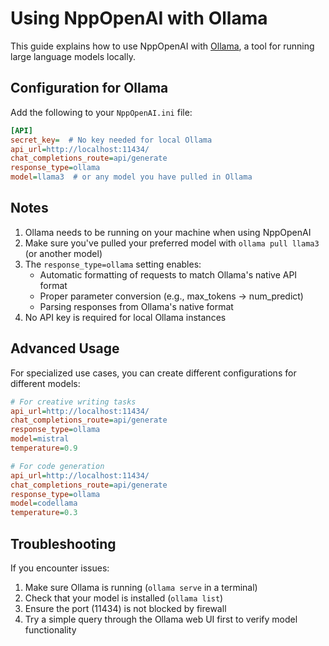 # Using NppOpenAI with Ollama

This guide explains how to use NppOpenAI with [Ollama](https://ollama.com/), a tool for running large language models locally.

## Configuration for Ollama

Add the following to your `NppOpenAI.ini` file:

```ini
[API]
secret_key=  # No key needed for local Ollama
api_url=http://localhost:11434/
chat_completions_route=api/generate
response_type=ollama
model=llama3  # or any model you have pulled in Ollama
```

## Notes

1. Ollama needs to be running on your machine when using NppOpenAI
2. Make sure you've pulled your preferred model with `ollama pull llama3` (or another model)
3. The `response_type=ollama` setting enables:
   - Automatic formatting of requests to match Ollama's native API format
   - Proper parameter conversion (e.g., max_tokens → num_predict)
   - Parsing responses from Ollama's native format
4. No API key is required for local Ollama instances

## Advanced Usage

For specialized use cases, you can create different configurations for different models:

```ini
# For creative writing tasks
api_url=http://localhost:11434/
chat_completions_route=api/generate
response_type=ollama
model=mistral
temperature=0.9

# For code generation
api_url=http://localhost:11434/
chat_completions_route=api/generate
response_type=ollama
model=codellama
temperature=0.3
```

## Troubleshooting

If you encounter issues:

1. Make sure Ollama is running (`ollama serve` in a terminal)
2. Check that your model is installed (`ollama list`)
3. Ensure the port (11434) is not blocked by firewall
4. Try a simple query through the Ollama web UI first to verify model functionality
